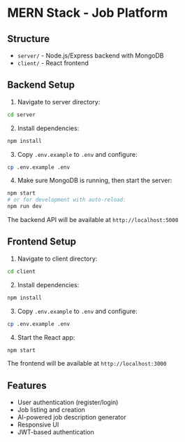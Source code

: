 # MERN Stack - Job Platform

## Structure
- `server/` - Node.js/Express backend with MongoDB
- `client/` - React frontend

## Backend Setup

1. Navigate to server directory:
```bash
cd server
```

2. Install dependencies:
```bash
npm install
```

3. Copy `.env.example` to `.env` and configure:
```bash
cp .env.example .env
```

4. Make sure MongoDB is running, then start the server:
```bash
npm start
# or for development with auto-reload:
npm run dev
```

The backend API will be available at `http://localhost:5000`

## Frontend Setup

1. Navigate to client directory:
```bash
cd client
```

2. Install dependencies:
```bash
npm install
```

3. Copy `.env.example` to `.env` and configure:
```bash
cp .env.example .env
```

4. Start the React app:
```bash
npm start
```

The frontend will be available at `http://localhost:3000`

## Features

- User authentication (register/login)
- Job listing and creation
- AI-powered job description generator
- Responsive UI
- JWT-based authentication
